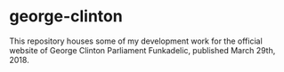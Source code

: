 # george-clinton
This repository houses some of my development work for the official website of George Clinton Parliament Funkadelic, published March 29th, 2018.
